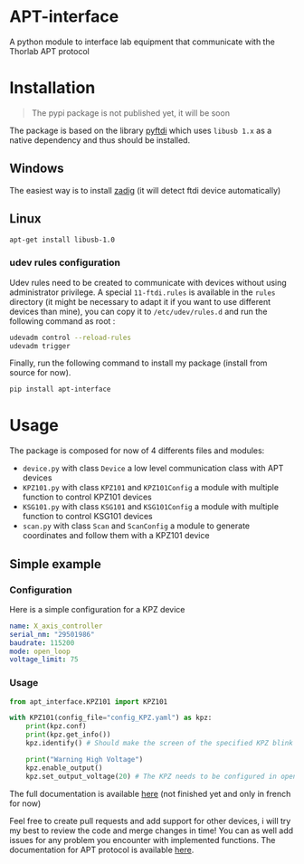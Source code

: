 # APT-interface

A python module to interface lab equipment that communicate with the Thorlab APT protocol

# Installation

> The pypi package is not published yet, it will be soon

The package is based on the library [pyftdi](https://github.com/eblot/pyftdi) which uses `libusb 1.x` as a native dependency and thus should be installed.

## Windows

The easiest way is to install [zadig](https://zadig.akeo.ie/) (it will detect ftdi device automatically)

## Linux

```bash
apt-get install libusb-1.0
```

### udev rules configuration

Udev rules need to be created to communicate with devices without using administrator privilege.
A special `11-ftdi.rules` is available in the `rules` directory (it might be necessary to adapt it if you want to use different devices than mine), you can copy it to `/etc/udev/rules.d` and run the following command as root :

```bash
udevadm control --reload-rules
udevadm trigger
```


Finally, run the following command to install my package (install from source for now).
```bash
pip install apt-interface
```

# Usage

The package is composed for now of 4 differents files and modules:
 - `device.py` with class `Device` a low level communication class with APT devices
 - `KPZ101.py` with class `KPZ101` and `KPZ101Config` a module with multiple function to control KPZ101 devices
 - `KSG101.py` with class `KSG101` and `KSG101Config` a module with multiple function to control KSG101 devices
 - `scan.py` with class `Scan` and `ScanConfig` a module to generate coordinates and follow them with a KPZ101 device

## Simple example

### Configuration

Here is a simple configuration for a KPZ device

```yaml
name: X_axis_controller
serial_nm: "29501986"
baudrate: 115200
mode: open_loop 
voltage_limit: 75 
```

### Usage

```python
from apt_interface.KPZ101 import KPZ101

with KPZ101(config_file="config_KPZ.yaml") as kpz:
    print(kpz.conf)
    print(kpz.get_info())
    kpz.identify() # Should make the screen of the specified KPZ blink

    print("Warning High Voltage")
    kpz.enable_output()
    kpz.set_output_voltage(20) # The KPZ needs to be configured in open_loop for voltage control
```

The full documentation is available [here](https://benoitlx.github.io/Documentation-Stage-G1/Technique/APT-interface) (not finished yet and only in french for now)

Feel free to create pull requests and add support for other devices, i will try my best to review the code and merge changes in time! You can as well add issues for any problem you encounter with implemented functions. 
The documentation for APT protocol is available [here](https://www.thorlabs.com/Software/Motion%20Control/APT_Communications_Protocol.pdf).